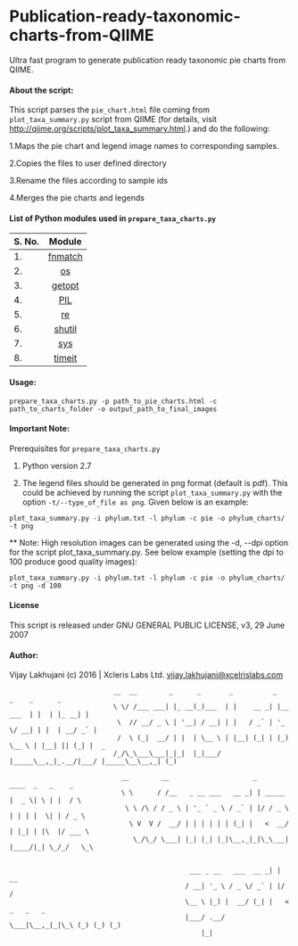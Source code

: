 # Publication-ready-taxonomic-charts-from-QIIME
Ultra fast program to generate publication ready taxonomic pie charts from QIIME.


#### About the script:

This script parses the `pie_chart.html` file coming from `plot_taxa_summary.py` script from QIIME (for details, visit http://qiime.org/scripts/plot_taxa_summary.html.) and do the following:
  
1.Maps the pie chart and legend image names to corresponding samples.

2.Copies the files to user defined directory

3.Rename the files according to sample ids

4.Merges the pie charts and legends   


#### List of Python modules used in `prepare_taxa_charts.py`

| S. No.        | Module        |
| ------------- |:-------------:|
| 1.             |  [fnmatch](https://docs.python.org/2/library/fnmatch.html)      |
| 2.             |    [os](https://docs.python.org/2/library/os.html)         |
| 3.             | [getopt](https://docs.python.org/2/library/getopt.html)        |
| 4.             | [PIL](http://www.pythonware.com/products/pil)           |
| 5.             | [re](https://docs.python.org/2/library/re.html)            |
| 6.             | [shutil](https://docs.python.org/2/library/shutil.html)        |
| 7.             | [sys](https://docs.python.org/2/library/sys.html)           |
| 8.             | [timeit](https://docs.python.org/2/library/timeit.html)           |



#### Usage:
`prepare_taxa_charts.py -p path_to_pie_charts.html -c path_to_charts_folder -o output_path_to_final_images`

#### Important Note:
Prerequisites for `prepare_taxa_charts.py`

1. Python version 2.7

2. The legend files should be generated in png format (default is pdf). This could be achieved by running the script `plot_taxa_summary.py` with the option `-t/--type_of_file as png`. Given below is an example:

`plot_taxa_summary.py -i phylum.txt -l phylum -c pie -o phylum_charts/ -t png`

** Note: High resolution images can be generated using the -d, --dpi option for the script plot_taxa_summary.py. See below example (setting the dpi to 100 produce good quality images):

`plot_taxa_summary.py -i phylum.txt -l phylum -c pie -o phylum_charts/ -t png -d 100`

#### License
This script is released under GNU GENERAL PUBLIC LICENSE, v3, 29 June 2007

#### Author:
Vijay Lakhujani  (c) 2016 | Xcleris Labs Ltd.
vijay.lakhujani@xcelrislabs.com


                              __  __        _      _       _          _           _    _      _     
                              \ \/ /___ ___| |_ __(_)___  | |    __ _| |__  ___  | |  | |_ __| |    
                               \  // __/ _ \ | '__| / __| | |   / _` | '_ \/ __| | |  | __/ _` |    
                               /  \ (_|  __/ | |  | \__ \ | |__| (_| | |_) \__ \ | |__| || (_| |  _ 
                              /_/\_\___\___|_|_|  |_|___/ |_____\__,_|_.__/|___/ |_____\__\__,_| (_)
                              
                                __        __                     _          ____  _   _    _    
                                \ \      / /__   _ __ ___   __ _| | _____  |  _ \| \ | |  / \   
                                 \ \ /\ / / _ \ | '_ ` _ \ / _` | |/ / _ \ | | | |  \| | / _ \  
                                  \ V  V /  __/ | | | | | | (_| |   <  __/ | |_| | |\  |/ ___ \ 
                                   \_/\_/ \___| |_| |_| |_|\__,_|_|\_\___| |____/|_| \_/_/   \_\

                                      
                                                 ___ _ __   ___  __ _| | __            
                                                / __| '_ \ / _ \/ _` | |/ /            
                                                \__ \ |_) |  __/ (_| |   <   _   _   _ 
                                                |___/ .__/ \___|\__,_|_|\_\ (_) (_) (_)
                                                    |_| 
